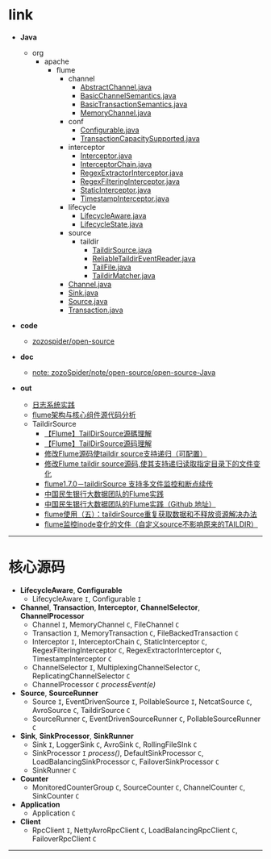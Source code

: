 
# link

- __Java__
  - org
    - apache
      - flume
        - channel
          - [AbstractChannel.java](https://github.com/zozospider/note/blob/master/open-source/Java/org/apache/flume/channel/AbstractChannel.java)
          - [BasicChannelSemantics.java](https://github.com/zozospider/note/blob/master/open-source/Java/org/apache/flume/channel/BasicChannelSemantics.java)
          - [BasicTransactionSemantics.java](https://github.com/zozospider/note/blob/master/open-source/Java/org/apache/flume/channel/BasicTransactionSemantics.java)
          - [MemoryChannel.java](https://github.com/zozospider/note/blob/master/open-source/Java/org/apache/flume/channel/MemoryChannel.java)
        - conf
          - [Configurable.java](https://github.com/zozospider/note/blob/master/open-source/Java/org/apache/flume/conf/Configurable.java)
          - [TransactionCapacitySupported.java](https://github.com/zozospider/note/blob/master/open-source/Java/org/apache/flume/conf/TransactionCapacitySupported.java)
        - interceptor
          - [Interceptor.java](https://github.com/zozospider/note/blob/master/open-source/Java/org/apache/flume/interceptor/Interceptor.java)
          - [InterceptorChain.java](https://github.com/zozospider/note/blob/master/open-source/Java/org/apache/flume/interceptor/InterceptorChain.java)
          - [RegexExtractorInterceptor.java](https://github.com/zozospider/note/blob/master/open-source/Java/org/apache/flume/interceptor/RegexExtractorInterceptor.java)
          - [RegexFilteringInterceptor.java](https://github.com/zozospider/note/blob/master/open-source/Java/org/apache/flume/interceptor/RegexFilteringInterceptor.java)
          - [StaticInterceptor.java](https://github.com/zozospider/note/blob/master/open-source/Java/org/apache/flume/interceptor/StaticInterceptor.java)
          - [TimestampInterceptor.java](https://github.com/zozospider/note/blob/master/open-source/Java/org/apache/flume/interceptor/TimestampInterceptor.java)
        - lifecycle
          - [LifecycleAware.java](https://github.com/zozospider/note/blob/master/open-source/Java/org/apache/flume/lifecycle/LifecycleAware.java)
          - [LifecycleState.java](https://github.com/zozospider/note/blob/master/open-source/Java/org/apache/flume/lifecycle/LifecycleState.java)
        - source
          - taildir
            - [TaildirSource.java](https://github.com/zozospider/note/blob/master/open-source/Java/org/apache/flume/source/taildir/TaildirSource.java)
            - [ReliableTaildirEventReader.java](https://github.com/zozospider/note/blob/master/open-source/Java/org/apache/flume/source/taildir/ReliableTaildirEventReader.java)
            - [TailFile.java](https://github.com/zozospider/note/blob/master/open-source/Java/org/apache/flume/source/taildir/TailFile.java)
            - [TaildirMatcher.java](https://github.com/zozospider/note/blob/master/open-source/Java/org/apache/flume/source/taildir/TaildirMatcher.java)
        - [Channel.java](https://github.com/zozospider/note/blob/master/open-source/Java/org/apache/flume/Channel.java)
        - [Sink.java](https://github.com/zozospider/note/blob/master/open-source/Java/org/apache/flume/Sink.java)
        - [Source.java](https://github.com/zozospider/note/blob/master/open-source/Java/org/apache/flume/Source.java)
        - [Transaction.java](https://github.com/zozospider/note/blob/master/open-source/Java/org/apache/flume/Transaction.java)

- __code__
  - [zozospider/open-source](https://github.com/zozospider/open-source)

- __doc__
  - [note: zozoSpider/note/open-source/open-source-Java](https://github.com/zozospider/note/blob/master/open-source/open-source-Java.md)

- __out__
  - [日志系统实践](http://www.yoonper.com/index.php)
  - [flume架构与核心组件源代码分析](https://blog.csdn.net/HarderXin/article/details/74191460)
  - TaildirSource
    - [【Flume】TailDirSource源碼理解](https://www.twblogs.net/a/5b957a7c2b717750bda476b6)
    - [【Flume】TailDirSource源码理解](https://blog.51cto.com/10120275/2050827)
    - [修改Flume源码使taildir source支持递归（可配置）](https://segmentfault.com/a/1190000019551664)
    - [修改Flume taildir source源码,使其支持递归读取指定目录下的文件变化](https://github.com/yx1319250478/Flume-taildir-source)
    - [flume1.7.0－taildirSource 支持多文件监控和断点续传](https://unordered.org/timelines/59cd596c3c001000)
    - [中国民生银行大数据团队的Flume实践](https://juejin.im/post/5a22b1c76fb9a045167d00f0)
    - [中国民生银行大数据团队的Flume实践（Github 地址）](https://github.com/tinawenqiao/flume/tree/trunk-cmbc)
    - [flume使用（五）：taildirSource重复获取数据和不释放资源解决办法](https://blog.csdn.net/maoyuanming0806/article/details/79391657)
    - [flume监控inode变化的文件（自定义source不影响原来的TAILDIR）](https://www.jianshu.com/p/7f74dbd45fd2)

---

# 核心源码

  * __LifecycleAware__, __Configurable__
    * LifecycleAware `I`, Configurable `I`
  * __Channel__, __Transaction__, __Interceptor__, __ChannelSelector__, __ChannelProcessor__
    * Channel `I`, MemoryChannel `C`, FileChannel `C`
    * Transaction `I`, MemoryTransaction `C`, FileBackedTransaction `C`
    * Interceptor `I`, InterceptorChain `C`, StaticInterceptor `C`, RegexFilteringInterceptor `C`, RegexExtractorInterceptor `C`, TimestampInterceptor `C`
    * ChannelSelector `I`, MultiplexingChannelSelector `C`, ReplicatingChannelSelector `C`
    * ChannelProcessor `C` _processEvent(e)_
  * __Source__, __SourceRunner__
    * Source `I`, EventDrivenSource `I`, PollableSource `I`, NetcatSource `C`, AvroSource `C`, TaildirSource `C`
    * SourceRunner `C`, EventDrivenSourceRunner `C`, PollableSourceRunner `C`
  * __Sink__, __SinkProcessor__, __SinkRunner__
    * Sink `I`, LoggerSink `C`, AvroSink `C`, RollingFileSInk `C`
    * SinkProcessor `I` _process()_, DefaultSinkProcessor `C`, LoadBalancingSinkProcessor `C`, FailoverSinkProcessor `C`
    * SinkRunner `C`
  * __Counter__
    * MonitoredCounterGroup `C`, SourceCounter `C`, ChannelCounter `C`, SinkCounter `C`
  * __Application__
    * Application `C`
  * __Client__
    * RpcClient `I`, NettyAvroRpcClient `C`, LoadBalancingRpcClient `C`, FailoverRpcClient `C`

---
